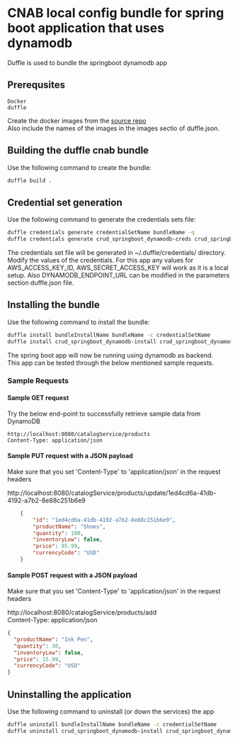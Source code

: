 # CNAB local config bundle for spring boot application that uses dynamodb

Duffle is used to bundle the springboot dynamodb app

## Prerequsites

``` no-highlight
Docker
duffle
```

Create the docker images from the [source repo](https://github.com/raviydevops/crud-springboot-dynamodb)
</br> Also include the names of the images in the images sectio of duffle.json.

## Building the duffle cnab bundle

Use the following command to create the bundle:

```bash
duffle build .
```

## Credential set generation

Use the following command to generate the credentials sets file:

``` bash
duffle credentials generate credentialSetName bundleName -q
duffle credentials generate crud_springboot_dynamodb-creds crud_springboot_dynamodb -q
```

The credentials set file will be generated in ~/.duffle/credentials/ directory.
Modify the values of the credentials.
For this app any values for AWS_ACCESS_KEY_ID, AWS_SECRET_ACCESS_KEY will work as it is a local setup.
Also DYNAMODB_ENDPOINT_URL can be modified in the parameters section duffle.json file.

## Installing the bundle

Use the following command to install the bundle:

``` bash
duffle install bundleInstallName bundleName -c credentialSetName
duffle install crud_springboot_dynamodb-install crud_springboot_dynamodb -c crud_springboot_dynamodb-creds
```

The spring boot app will now be running using dynamodb as backend.
</br>This app can be tested through the below mentioned sample requests.

### Sample Requests

#### Sample GET request

Try the below end-point to successfully retrieve sample data from DynamoDB

``` no-highlight
http://localhost:8080/catalogService/products
Content-Type: application/json
```

#### Sample PUT request with a JSON payload

Make sure that you set 'Content-Type' to 'application/json' in the request headers

http://localhost:8080/catalogService/products/update/1ed4cd6a-41db-4192-a7b2-8e88c251b6e9

``` json
    {
        "id": "1ed4cd6a-41db-4192-a7b2-8e88c251b6e9",
        "productName": "Shoes",
        "quantity": 100,
        "inventoryLow": false,
        "price": 95.99,
        "currencyCode": "USD"
    }
```

#### Sample POST request with a JSON payload

Make sure that you set 'Content-Type' to 'application/json' in the request headers

http://localhost:8080/catalogService/products/add
</br>Content-Type: application/json

``` json
{
  "productName": "Ink Pen",
  "quantity": 30,
  "inventoryLow": false,
  "price": 15.99,
  "currencyCode": "USD"
}
```

## Uninstalling the application

Use the following command to uninstall (or down the services) the app

``` bash
duffle uninstall bundleInstallName bundleName -c credentialSetName
duffle uninstall crud_springboot_dynamodb-install crud_springboot_dynamodb -c crud_springboot_dynamodb-creds
```
